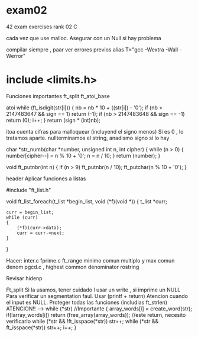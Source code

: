 # exam02
42 exam exercises rank 02 C

cada vez que use malloc. Asegurar con un Null si hay problema

compilar siempre , paar ver errores previos
alias T="gcc -Wextra -Wall -Werror"

# include <limits.h>

Funciones importantes
ft_split
ft_atoi_base

atoi
	while (ft_isdigit(str[i]))
	{
		nb = nb * 10 + ((str[i]) - '0');
		if (nb > 2147483647 && sign == 1)
			return (-1);
		if (nb > 2147483648 && sign == -1)
			return (0);
		i++;
	}
	return (sign * (int)nb);

itoa
cuenta cifras para malloquear (incluyend el signo menos)
Si es 0 , lo tratamos aparte.
nullterminamos el string, anadismo signo si lo hay

char	*str_numb(char *number, unsigned int n, int cipher)
{
	while (n > 0)
	{
		number[cipher--] = n % 10 + '0';
		n = n / 10;
	}
	return (number);
}

void	ft_putnbr(int n)
{
	if (n > 9)
		ft_putnbr(n / 10);
	ft_putchar(n % 10 + '0');
}

header
Aplicar funciones a listas

#include "ft_list.h"

void	ft_list_foreach(t_list *begin_list, void (*f)(void *))
{
	t_list	*curr;

	curr = begin_list;
	while (curr)
	{
		(*f)(curr->data);
		curr = curr->next;
	}
}


Hacer:
inter.c
fprime.c
ft_range
minimo comun multiplo y max comun denom
pgcd.c , highest common denominator
rostring


Revisar
hidenp

Ft_split
Si la usamos, tener cuidado l usar un write , si imprime un NULL
Para verificar un segmentation faul. Usar (printf + return)
Atencion cuando el input es NULL.
Proteger todas las funciones (includias ft_strlen)
ATENCION!! -->	while (*str) //Importante 
	{
		array_words[i] = create_word(str);
		if(!array_words[i])
			return (free_array(array_words)); //este return,  necesito verificarlo
		while (*str && !ft_isspace(*str))
			str++;
		while (*str && ft_isspace(*str))
			str++;
		i++;
	}
